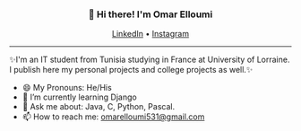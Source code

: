 
<h3 align="center">👋 Hi there! I'm Omar Elloumi</h3>
<p align="center">
  <a href="https://www.linkedin.com/in/omar-elloumi-a792271b4/">LinkedIn</a> •
  <a href="https://www.instagram.com/omar_elloumi_/">Instagram</a>
</p>

---
✨I'm an IT student from Tunisia studying in France at University of Lorraine. 
I publish here my personal projects and college projects as well.✨

- 😄 My Pronouns: He/His   
- 🌱 I’m currently learning Django
- 💬 Ask me about: Java, C, Python, Pascal.
- 📫 How to reach me: [omarelloumi531@gmail.com](mailto:omarelloumi531@gmail.com)
